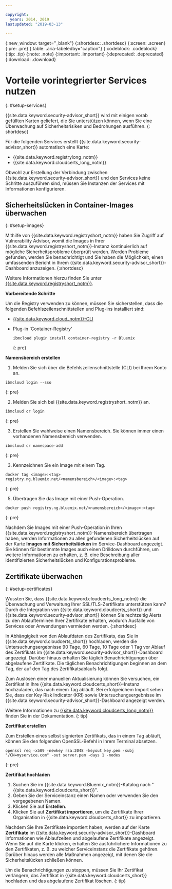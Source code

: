 ```yaml
---

copyright:
  years: 2014, 2019
lastupdated: "2019-03-13"

---
```


{:new_window: target="_blank"}
{:shortdesc: .shortdesc}
{:screen: .screen}
{:pre: .pre}
{:table: .aria-labeledby="caption"}
{:codeblock: .codeblock}
{:tip: .tip}
{:note: .note}
{:important: .important}
{:deprecated: .deprecated}
{:download: .download}

# Vorteile vorintegrierter Services nutzen
{: #setup-services}

{{site.data.keyword.security-advisor_short}} wird mit einigen vorab gefüllten Karten geliefert, die Sie unterstützen können, wenn Sie eine Überwachung auf Sicherheitsrisiken und Bedrohungen ausführen.
{: shortdesc}

Für die folgenden Services erstellt {{site.data.keyword.security-advisor_short}} automatisch eine Karte:

* {{site.data.keyword.registrylong_notm}}
* {{site.data.keyword.cloudcerts_long_notm}}

Obwohl zur Erstellung der Verbindung zwischen {{site.data.keyword.security-advisor_short}} und den Services keine Schritte auszuführen sind, müssen Sie Instanzen der Services mit Informationen konfigurieren.


## Sicherheitslücken in Container-Images überwachen
{: #setup-images}

Mithilfe von {{site.data.keyword.registryshort_notm}} haben Sie Zugriff auf Vulnerability Advisor, womit die Images in Ihrer {{site.data.keyword.registryshort_notm}}-Instanz kontinuierlich auf mögliche Sicherheitsprobleme überprüft werden. Werden Probleme gefunden, werden Sie benachrichtigt und Sie haben die Möglichkeit, einen umfassenden Bericht in Ihrem {{site.data.keyword.security-advisor_short}}-Dashboard anzuzeigen.
{:shortdesc}

Weitere Informationen hierzu finden Sie unter [{{site.data.keyword.registryshort_notm}}](/docs/services/Registry?topic=registry-index#index).


**Vorbereitende Schritte**

Um die Registry verwenden zu können, müssen Sie sicherstellen, dass die folgenden Befehlszeilenschnittstellen und Plug-ins installiert sind:
* [{{site.data.keyword.cloud_notm}}-CLI](/docs/cli?topic=cloud-cli-ibmcloud-cli#ibmcloud-cli)
* Plug-in 'Container-Registry'

  ```
  ibmcloud plugin install container-registry -r Bluemix
  ```
  {: pre}


**Namensbereich erstellen**

1. Melden Sie sich über die Befehlszeilenschnittstelle (CLI) bei Ihrem Konto an.

  ```
  ibmcloud login --sso
  ```
  {: pre}

2. Melden Sie sich bei {{site.data.keyword.registryshort_notm}} an.

  ```
  ibmcloud cr login
  ```
  {: pre}

3. Erstellen Sie wahlweise einen Namensbereich. Sie können immer einen vorhandenen Namensbereich verwenden.

  ```
  ibmcloud cr namespace-add
  ```
  {: pre}

3. Kennzeichnen Sie ein Image mit einem Tag.

  ```
  docker tag <image>:<tag> registry.ng.bluemix.net/<namensbereich>/<image>:<tag>
  ```
  {: pre}

5. Übertragen Sie das Image mit einer Push-Operation.

  ```
  docker push registry.ng.bluemix.net/<namensbereich>/<image>:<tag>
  ```
  {: pre}


Nachdem Sie Images mit einer Push-Operation in Ihren {{site.data.keyword.registryshort_notm}}-Namensbereich übertragen haben, werden Informationen zu allen gefundenen Sicherheitslücken auf der Karte **Images mit Sicherheitslücken** im Service-Dashboard angezeigt. Sie können für bestimmte Images auch einen Drilldown durchführen, um weitere Informationen zu erhalten, z. B. eine Beschreibung aller identifizierten Sicherheitslücken und Konfigurationsprobleme.


## Zertifikate überwachen
{: #setup-certificates}

Wussten Sie, dass {{site.data.keyword.cloudcerts_long_notm}} die Überwachung und Verwaltung Ihrer SSL/TLS-Zertifikate unterstützen kann? Durch die Integration von {{site.data.keyword.cloudcerts_short}} und {{site.data.keyword.security-advisor_short}} können Sie rechtzeitig Alerts zu den Ablaufterminen Ihrer Zertifikate erhalten, wodurch Ausfälle von Services oder Anwendungen vermieden werden.
{:shortdesc}

In Abhängigkeit von den Ablaufdaten des Zertifikats, das Sie in {{site.data.keyword.cloudcerts_short}} hochladen, werden die Untersuchungsergebnisse 90 Tage, 60 Tage, 10 Tage oder 1 Tag vor Ablauf des Zertifikats im {{site.data.keyword.security-advisor_short}}-Dashboard angezeigt. Darüber hinaus erhalten Sie täglich Benachrichtigungen über abgelaufene Zertifikate. Die täglichen Benachrichtigungen beginnen an dem Tag, der auf den Tag des Zertifikatsablaufs folgt.

Zum Auslösen einer manuellen Aktualisierung können Sie versuchen, ein Zertifikat in Ihre {{site.data.keyword.cloudcerts_short}}-Instanz hochzuladen, das nach einem Tag abläuft. Bei erfolgreichem Import sehen Sie, dass der Key Risk Indicator (KRI) sowie Untersuchungsergebnisse im {{site.data.keyword.security-advisor_short}}-Dashboard angezeigt werden.

Weitere Informationen zu [{{site.data.keyword.cloudcerts_long_notm}}](/docs/services/certificate-manager?topic=certificate-manager-gettingstarted#gettingstarted) finden Sie in der Dokumentation.
{: tip}

**Zertifikat erstellen**

Zum Erstellen eines selbst signierten Zertifikats, das in einem Tag abläuft, können Sie den folgenden OpenSSL-Befehl in Ihrem Terminal absetzen.

```
openssl req -x509 -newkey rsa:2048 -keyout key.pem -subj "/CN=myservice.com" -out server.pem -days 1 -nodes
```
{: pre}


**Zertifikat hochladen**

1. Suchen Sie im {{site.data.keyword.Bluemix_notm}}-Katalog nach "{{site.data.keyword.cloudcerts_short}}".
2. Geben Sie der Serviceinstanz einen Namen oder verwenden Sie den vorgegebenen Namen.
3. Klicken Sie auf **Erstellen**.
4. Klicken Sie auf **Zertifikat importieren**, um die Zertifikate Ihrer Organisation in {{site.data.keyword.cloudcerts_short}} zu importieren.

Nachdem Sie Ihre Zertifikate importiert haben, werden auf der Karte **Zertifikate** im {{site.data.keyword.security-advisor_short}}-Dashboard Informationen wie Ablaufzeiten und abgelaufene Zertifikate angezeigt. Wenn Sie auf die Karte klicken, erhalten Sie ausführlichere Informationen zu den Zertifikaten, z. B. zu welcher Serviceinstanz die Zertifikate gehören. Darüber hinaus werden alle Maßnahmen angezeigt, mit denen Sie die Sicherheitslücken schließen können.

Um die Benachrichtigungen zu stoppen, müssen Sie Ihr Zertifikat verlängern, das Zertifikat in {{site.data.keyword.cloudcerts_short}} hochladen und das abgelaufene Zertifikat löschen.
{: tip}
